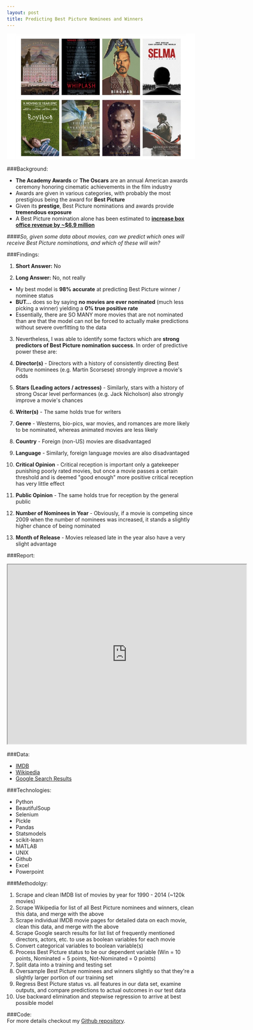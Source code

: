 ```yaml
---
layout: post
title: Predicting Best Picture Nominees and Winners
---
```


![2015 Best Picture Nominees](https://github.com/sosier/sosier.github.io/blob/master/images/best_picture_nominees.jpg?raw=true "2015 Best Picture Nominees")  

###Background:  
- **The Academy Awards** or **The Oscars** are an annual American awards ceremony honoring cinematic achievements in the film industry
- Awards are given in various categories, with probably the most prestigious being the award for **Best Picture**
- Given its **prestige**, Best Picture nominations and awards provide **tremendous exposure**
- A Best Picture nomination alone has been estimated to [**increase box office revenue by ~$6.9 million**](http://www.bloomberg.com/bw/articles/2013-01-10/how-oscar-nominations-affect-the-box-office)

####*So, given some data about movies, can we predict which ones will receive Best Picture nominations, and which of these will win?*

###Findings:  
 1. **Short Answer:** No  

 2. **Long Answer:** No, not really  
   - My best model is **98% accurate** at predicting Best Picture winner / nominee status  
   - **BUT…** does so by saying **no movies are ever nominated** (much less picking a winner) yielding a **0% true positive rate**  
   - Essentially, there are SO MANY more movies that are not nominated than are that the model can not be forced to actually make predictions without severe overfitting to the data
 
 3. Nevertheless, I was able to identify some factors which are **strong predictors of Best Picture nomination success**. In order of predictive power these are:  

   1. **Director(s)** - Directors with a history of consistently directing Best Picture nominees (e.g. Martin Scorsese) strongly improve a movie's odds  

   2. **Stars (Leading actors / actresses)** - Similarly, stars with a history of strong Oscar level performances (e.g. Jack Nicholson) also strongly improve a movie's chances  

   3. **Writer(s)** - The same holds true for writers  

   4. **Genre** - Westerns, bio-pics, war movies, and romances are more likely to be nominated, whereas animated movies are less likely

   5. **Country** - Foreign (non-US) movies are disadvantaged  

   6. **Language** - Similarly, foreign language movies are also disadvantaged  

   7. **Critical Opinion** - Critical reception is important only a gatekeeper punishing poorly rated movies, but once a movie passes a certain threshold and is deemed "good enough" more positive critical reception has very little effect  

   8. **Public Opinion** - The same holds true for reception by the general public  

   9. **Number of Nominees in Year** - Obviously, if a movie is competing since 2009 when the number of nominees was increased, it stands a slightly higher chance of being nominated  

   10. **Month of Release** - Movies released late in the year also have a very slight advantage  

###Report:  
<iframe src="https://drive.google.com/a/seanosier.com/file/d/0B90v2XyX9nIAUVlyWmpxbkdEUUU/preview" width="640" height="480"></iframe>

###Data:  
 - [IMDB](http://www.imdb.com/)  
 - [Wikipedia](https://en.wikipedia.org/wiki/Academy_Award_for_Best_Picture)  
 - [Google Search Results](https://www.google.com/#q=list%20of%20top%20directors)  

###Technologies:  
 - Python  
 - BeautifulSoup  
 - Selenium  
 - Pickle  
 - Pandas  
 - Statsmodels  
 - scikit-learn  
 - MATLAB  
 - UNIX  
 - Github  
 - Excel  
 - Powerpoint  

###Methodolgy:  
 1. Scrape and clean IMDB list of movies by year for 1990 - 2014 (~120k movies)  
 2. Scrape Wikipedia for list of all Best Picture nominees and winners, clean this data, and merge with the above  
 3. Scrape individual IMDB movie pages for detailed data on each movie, clean this data, and merge with the above  
 4. Scrape Google search results for list list of frequently mentioned directors, actors, etc. to use as boolean variables for each movie  
 5. Convert categorical variables to boolean variable(s)  
 6. Process Best Picture status to be our dependent variable (Win = 10 points, Nominated = 5 points, Not-Nominated = 0 points)  
 7. Split data into a training and testing set
 8. Oversample Best Picture nominees and winners slightly so that they're a slightly larger portion of our training set  
 7. Regress Best Picture status vs. all features in our data set, examine outputs, and compare predictions to actual outcomes in our test data 
 8. Use backward elimination and stepwise regression to arrive at best possible model  

###Code:  
For more details checkout my [Github repository](https://github.com/sosier/Predicting_Best_Picture_Winners_Nominees).
